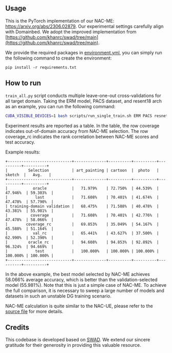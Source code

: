 

## Usage
This is the PyTorch implementation of our NAC-ME: https://arxiv.org/abs/2306.02879. Our experimental settings carefully align with Domainbed. We adopt the improved implementation from [https://github.com/khanrc/swad/tree/main](https://github.com/khanrc/swad/tree/main). 

We provide the required packages in [environment.yml](https://github.com/BierOne/ood_coverage/tree/main/environment.yml), you can simply run the following command to create the environment:
```
pip install -r requirements.txt
```

 
## How to run

`train_all.py` script conducts multiple leave-one-out cross-validations for all target domain. Taking the ERM model, PACS dataset, and resent18 arch as an example, you can run the following command:

```sh
CUDA_VISIBLE_DEVICES=1 bash scripts/run_single_train.sh ERM PACS resnet18
```

Experiment results are reported as a table. In the table, the row coverage indicates out-of-domain accuracy from NAC-ME selection. The row coverage_rc indicates the rank correlation between NAC-ME scores and test accuracy.


Example results:
```
+----------------------------+--------------+----------+----------+----------+----------+
|         Selection          | art_painting | cartoon  |  photo   |  sketch  |   Avg.   |
+----------------------------+--------------+----------+----------+----------+----------+
|           oracle           |   71.979%    | 72.750%  | 44.539%  | 47.946%  | 59.303%  |
|            last            |   71.608%    | 70.401%  | 41.674%  | 47.478%  | 57.790%  |
| training-domain validation |   68.475%    | 71.588%  | 40.478%  | 43.381%  | 55.981%  |
|          coverage          |   71.608%    | 70.401%  | 42.776%  | 47.478%  | 58.066%  |
|        coverage_rc         |   69.853%    | 35.049%  | 54.167%  | 45.588%  | 51.164%  |
|           val_rc           |   65.441%    | 43.627%  | 37.500%  | 62.990%  | 52.390%  |
|         oracle_rc          |   94.608%    | 94.853%  | 92.892%  | 96.324%  | 94.669%  |
|            test            |   100.000%   | 100.000% | 100.000% | 100.000% | 100.000% |
+----------------------------+--------------+----------+----------+----------+----------+
```
In the above example, the best model selected by NAC-ME achieves 58.066% average accuracy, which is better than the validation-selected model (55.981%). Note that this is just a simple case of NAC-ME. To achieve the full comparison, it is necessary to sweep a large number of models and datasets in such an unstable DG training scenario. 

NAC-ME calculation is quite similar to the NAC-UE, please refer to the [source file](https://github.com/BierOne/ood_coverage/tree/master/domainbed/benchmark_notes/coverage.py) for more details.


## Credits
This codebase is developed based on [SWAD](https://github.com/khanrc/swad/tree/main). We extend our sincere gratitude for their generosity in providing this valuable resource.

